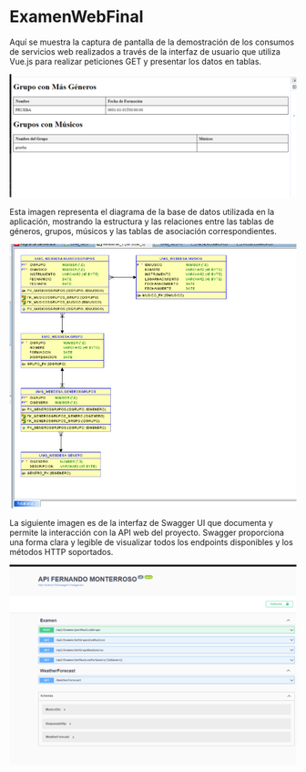 # ExamenWebFinal

Aquí se muestra la captura de pantalla de la demostración de los consumos de servicios web realizados a través de la interfaz de usuario que utiliza Vue.js para realizar peticiones GET y presentar los datos en tablas.

![Demostración de Consumos Web](consumo.png)

Esta imagen representa el diagrama de la base de datos utilizada en la aplicación, mostrando la estructura y las relaciones entre las tablas de géneros, grupos, músicos y las tablas de asociación correspondientes.

![base de datos](base.png)

La siguiente imagen es de la interfaz de Swagger UI que documenta y permite la interacción con la API web del proyecto. Swagger proporciona una forma clara y legible de visualizar todos los endpoints disponibles y los métodos HTTP soportados.

![swagger](swagger.png)
